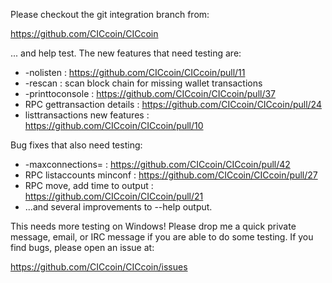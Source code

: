 Please checkout the git integration branch from:

https://github.com/CICcoin/CICcoin

... and help test.  The new features that need testing are:

* -nolisten : https://github.com/CICcoin/CICcoin/pull/11
* -rescan : scan block chain for missing wallet transactions
* -printtoconsole : https://github.com/CICcoin/CICcoin/pull/37
* RPC gettransaction details : https://github.com/CICcoin/CICcoin/pull/24
* listtransactions new features : https://github.com/CICcoin/CICcoin/pull/10

Bug fixes that also need testing:

* -maxconnections= : https://github.com/CICcoin/CICcoin/pull/42
* RPC listaccounts minconf : https://github.com/CICcoin/CICcoin/pull/27
* RPC move, add time to output : https://github.com/CICcoin/CICcoin/pull/21
* ...and several improvements to --help output.

This needs more testing on Windows!  Please drop me a quick private message, email, or IRC message if you are able to do some testing.  If you find bugs, please open an issue at:

https://github.com/CICcoin/CICcoin/issues
